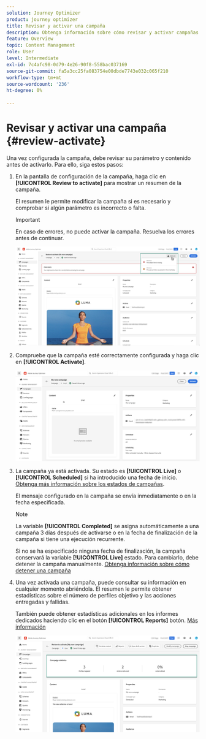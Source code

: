 ```yaml
---
solution: Journey Optimizer
product: journey optimizer
title: Revisar y activar una campaña
description: Obtenga información sobre cómo revisar y activar campañas en [!DNL Journey Optimizer]
feature: Overview
topic: Content Management
role: User
level: Intermediate
exl-id: 7c4afc98-0d79-4e26-90f8-558bac037169
source-git-commit: fa5a3cc25fa083754e00dbde7743e032c065f210
workflow-type: tm+mt
source-wordcount: '236'
ht-degree: 0%

---
```


# Revisar y activar una campaña {#review-activate}

Una vez configurada la campaña, debe revisar su parámetro y contenido antes de activarlo. Para ello, siga estos pasos:

1. En la pantalla de configuración de la campaña, haga clic en **[!UICONTROL Review to activate]** para mostrar un resumen de la campaña.

   El resumen le permite modificar la campaña si es necesario y comprobar si algún parámetro es incorrecto o falta.

   >[!IMPORTANT]
   >
   >En caso de errores, no puede activar la campaña. Resuelva los errores antes de continuar.

   ![](assets/create-campaign-alerts.png)

1. Compruebe que la campaña esté correctamente configurada y haga clic en **[!UICONTROL Activate]**.

   ![](assets/create-campaign-review.png)

1. La campaña ya está activada. Su estado es **[!UICONTROL Live]** o **[!UICONTROL Scheduled]** si ha introducido una fecha de inicio. [Obtenga más información sobre los estados de campañas](get-started-with-campaigns.md#statuses).

   El mensaje configurado en la campaña se envía inmediatamente o en la fecha especificada.

   >[!NOTE]
   >
   >La variable **[!UICONTROL Completed]** se asigna automáticamente a una campaña 3 días después de activarse o en la fecha de finalización de la campaña si tiene una ejecución recurrente.
   >
   >Si no se ha especificado ninguna fecha de finalización, la campaña conservará la variable **[!UICONTROL Live]** estado. Para cambiarlo, debe detener la campaña manualmente. [Obtenga información sobre cómo detener una campaña](modify-stop-campaign.md)

1. Una vez activada una campaña, puede consultar su información en cualquier momento abriéndola. El resumen le permite obtener estadísticas sobre el número de perfiles objetivo y las acciones entregadas y fallidas.

   También puede obtener estadísticas adicionales en los informes dedicados haciendo clic en el botón **[!UICONTROL Reports]** botón. [Más información](../reports/campaign-global-report.md)

   ![](assets/create-campaign-summary.png)
